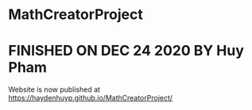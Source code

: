 # MathCreatorProject
# FINISHED ON DEC 24 2020 BY Huy Pham

Website is now published at https://haydenhuyp.github.io/MathCreatorProject/

